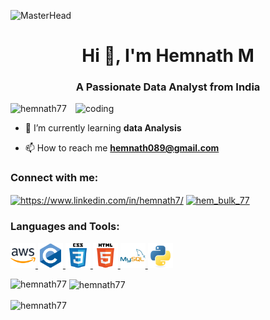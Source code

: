 
![MasterHead](https://github.com/HEMNATH77/HEMNATH77/assets/146712643/e9ce8f90-dd20-46ea-a541-4acef91168c4)



<h1 align="center">Hi 👋, I'm Hemnath M</h1>
<h3 align="center">A Passionate Data Analyst from India</h3>
<img align="right" alt="coding" width="400" src="https://clipground.com/images/analyst-at-computer-clipart.jpg">


<p align="left"> <img src="https://komarev.com/ghpvc/?username=hemnath77&label=Profile%20views&color=0e75b6&style=flat" alt="hemnath77" /> </p>

- 🌱 I’m currently learning **data Analysis**

- 📫 How to reach me **hemnath089@gmail.com**

<h3 align="left">Connect with me:</h3>
<p align="left">
<a href="https://linkedin.com/in/https://www.linkedin.com/in/hemnath7/" target="blank"><img align="center" src="https://raw.githubusercontent.com/rahuldkjain/github-profile-readme-generator/master/src/images/icons/Social/linked-in-alt.svg" alt="https://www.linkedin.com/in/hemnath7/" height="30" width="40" /></a>
<a href="https://instagram.com/hem_bulk_77" target="blank"><img align="center" src="https://raw.githubusercontent.com/rahuldkjain/github-profile-readme-generator/master/src/images/icons/Social/instagram.svg" alt="hem_bulk_77" height="30" width="40" /></a>
</p>

<h3 align="left">Languages and Tools:</h3>
<p align="left"> <a href="https://aws.amazon.com" target="_blank" rel="noreferrer"> <img src="https://raw.githubusercontent.com/devicons/devicon/master/icons/amazonwebservices/amazonwebservices-original-wordmark.svg" alt="aws" width="40" height="40"/> </a> <a href="https://www.cprogramming.com/" target="_blank" rel="noreferrer"> <img src="https://raw.githubusercontent.com/devicons/devicon/master/icons/c/c-original.svg" alt="c" width="40" height="40"/> </a> <a href="https://www.w3schools.com/css/" target="_blank" rel="noreferrer"> <img src="https://raw.githubusercontent.com/devicons/devicon/master/icons/css3/css3-original-wordmark.svg" alt="css3" width="40" height="40"/> </a> <a href="https://www.w3.org/html/" target="_blank" rel="noreferrer"> <img src="https://raw.githubusercontent.com/devicons/devicon/master/icons/html5/html5-original-wordmark.svg" alt="html5" width="40" height="40"/> </a> <a href="https://www.mysql.com/" target="_blank" rel="noreferrer"> <img src="https://raw.githubusercontent.com/devicons/devicon/master/icons/mysql/mysql-original-wordmark.svg" alt="mysql" width="40" height="40"/> </a> <a href="https://www.python.org" target="_blank" rel="noreferrer"> <img src="https://raw.githubusercontent.com/devicons/devicon/master/icons/python/python-original.svg" alt="python" width="40" height="40"/> </a> </p>

<p><img align="left" src="https://github-readme-stats.vercel.app/api/top-langs?username=hemnath77&show_icons=true&locale=en&layout=compact" alt="hemnath77" /></p>

<p>&nbsp;<img align="center" src="https://github-readme-stats.vercel.app/api?username=hemnath77&show_icons=true&locale=en" alt="hemnath77" /></p>

<p><img align="center" src="https://github-readme-streak-stats.herokuapp.com/?user=hemnath77&" alt="hemnath77" /></p>
